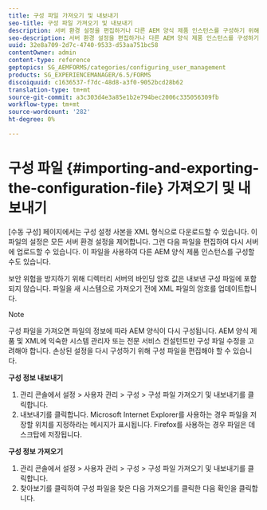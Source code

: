 ```yaml
---
title: 구성 파일 가져오기 및 내보내기
seo-title: 구성 파일 가져오기 및 내보내기
description: 서버 환경 설정을 편집하거나 다른 AEM 양식 제품 인스턴스를 구성하기 위해 구성 파일을 가져오고 내보내는 방법을 알아봅니다.
seo-description: 서버 환경 설정을 편집하거나 다른 AEM 양식 제품 인스턴스를 구성하기 위해 구성 파일을 가져오고 내보내는 방법을 알아봅니다.
uuid: 32e8a709-2d7c-4740-9533-d53aa751bc58
contentOwner: admin
content-type: reference
geptopics: SG_AEMFORMS/categories/configuring_user_management
products: SG_EXPERIENCEMANAGER/6.5/FORMS
discoiquuid: c1636537-f7dc-48d8-a3f0-9052bcd28b62
translation-type: tm+mt
source-git-commit: a3c303d4e3a85e1b2e794bec2006c335056309fb
workflow-type: tm+mt
source-wordcount: '282'
ht-degree: 0%

---
```



# 구성 파일 {#importing-and-exporting-the-configuration-file} 가져오기 및 내보내기

[수동 구성] 페이지에서는 구성 설정 사본을 XML 형식으로 다운로드할 수 있습니다. 이 파일의 설정은 모든 서버 환경 설정을 제어합니다. 그런 다음 파일을 편집하여 다시 서버에 업로드할 수 있습니다. 이 파일을 사용하여 다른 AEM 양식 제품 인스턴스를 구성할 수도 있습니다.

보안 위험을 방지하기 위해 디렉터리 서버의 바인딩 암호 값은 내보낸 구성 파일에 포함되지 않습니다. 파일을 새 시스템으로 가져오기 전에 XML 파일의 암호를 업데이트합니다.

>[!NOTE]
>
>구성 파일을 가져오면 파일의 정보에 따라 AEM 양식이 다시 구성됩니다. AEM 양식 제품 및 XML에 익숙한 시스템 관리자 또는 전문 서비스 컨설턴트만 구성 파일 수정을 고려해야 합니다. 손상된 설정을 다시 구성하기 위해 구성 파일을 편집해야 할 수 있습니다.

**구성 정보 내보내기**

1. 관리 콘솔에서 설정 > 사용자 관리 > 구성 > 구성 파일 가져오기 및 내보내기를 클릭합니다.
1. 내보내기를 클릭합니다. Microsoft Internet Explorer를 사용하는 경우 파일을 저장할 위치를 지정하라는 메시지가 표시됩니다. Firefox를 사용하는 경우 파일은 데스크탑에 저장됩니다.

**구성 정보 가져오기**

1. 관리 콘솔에서 설정 > 사용자 관리 > 구성 > 구성 파일 가져오기 및 내보내기를 클릭합니다.
1. 찾아보기를 클릭하여 구성 파일을 찾은 다음 가져오기를 클릭한 다음 확인을 클릭합니다.

